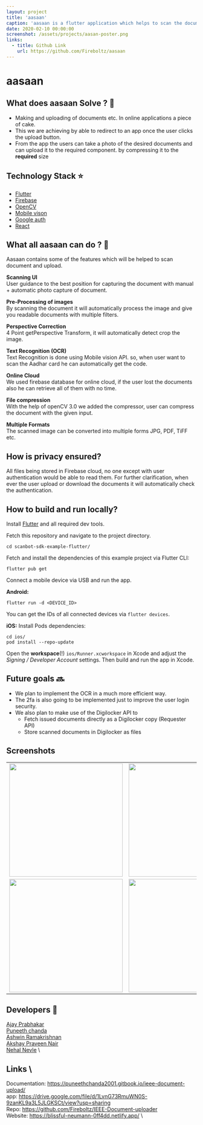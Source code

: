 ```yaml
---
layout: project
title: 'aasaan'
caption: 'aasaan is a flutter application which helps to scan the documents and upload to the own user database(firebase).'
date: 2020-02-10 00:00:00
screenshot: /assets/projects/aasan-poster.png
links:
  - title: Github Link
    url: https://github.com/Fireboltz/aasaan
---
```


# aasaan

## What does aasaan Solve ? :eyes:

* Making and uploading of documents etc. In online applications a piece of cake.
* This we are achieving by able to redirect to an app once the user clicks the upload button.
* From the app the users can take a photo of the desired documents and can upload it to the required component. by compressing it to the **required** size

## Technology Stack :star:

* [Flutter](https://flutter.dev/)
* [Firebase](https://firebase.google.com/)
* [OpenCV](https://opencv.org/)
* [Mobile vison](https://developers.google.com/vision)
* [Google auth](https://developers.google.com/identity/protocols/oauth2)
* [React](https://reactjs.org/)


## What all aasaan can do ? :thought_balloon:

Aasaan contains some of the features which will be helped to scan document and upload.

**Scanning UI** \
User guidance to the best position for capturing the document with manual + automatic photo capture of document.

**Pre-Processing of images** \
By scanning the document it will automatically process the image and give you readable documents with multiple filters.

**Perspective Correction** \
4 Point getPerspective Transform, it will automatically detect crop the image.

**Text Recognition (OCR)** \
Text Recognition is done using Mobile vision API. so, when user want to scan the Aadhar card he can automatically get the code.

**Online Cloud** \
We used firebase database for online cloud, if the user lost the documents also he can retrieve all of them with no time.

**File compression** \
With the help of openCV 3.0 we added the compressor, user can compress the document with the given input.

**Multiple Formats** \
The scanned image can be converted into multiple forms JPG, PDF, TiFF etc.

## How is privacy ensured?
All files being stored in Firebase cloud, no one except with user authentication would be able to read them.
For further clarification, when ever the user upload or download the documents it will automatically check the authentication.

## How to build and run locally?
Install [Flutter](https://flutter.dev) and all required dev tools.

Fetch this repository and navigate to the project directory.

```
cd scanbot-sdk-example-flutter/
```
Fetch and install the dependencies of this example project via Flutter CLI:

```
flutter pub get
```
Connect a mobile device via USB and run the app.

**Android:**
```
flutter run -d <DEVICE_ID>
```
You can get the IDs of all connected devices via `flutter devices`.

**iOS:**
Install Pods dependencies:
```
cd ios/
pod install --repo-update
```

Open the **workspace**(!) `ios/Runner.xcworkspace` in Xcode and adjust the *Signing / Developer Account* settings.
Then build and run the app in Xcode.

## Future goals :soon:
* We plan to implement the OCR in a much more efficient way.
* The 2fa is also going to be implemented just to improve the user login security.
* We also plan to make use of the Digilocker API to
	* Fetch issued documents directly as a Digilocker copy (Requester API)
	* Store scanned documents in Digilocker as files

## Screenshots

<table border="0">
  <tr>
     <td><img src="https://user-images.githubusercontent.com/48018942/97796401-87ad6980-1c37-11eb-999a-5bbbfbb80221.png" width="300"></td>
       <td><img src="https://user-images.githubusercontent.com/48018942/97796402-87ad6980-1c37-11eb-98d7-5540c22eac6e.png" width="300"></td>
    <td><img src="https://user-images.githubusercontent.com/48018942/97796399-854b0f80-1c37-11eb-8782-ee63188f9dff.png" width="300"></td>


  </tr>
  <tr>
    <td><img src="https://user-images.githubusercontent.com/48018942/97796400-8714d300-1c37-11eb-9033-330e57ad67e2.png" width="300"></td>
    <td><img src="https://user-images.githubusercontent.com/48018942/97796403-88460000-1c37-11eb-94d6-087c6bb3fbf2.png" width="300"></td>
    <td><img src="https://user-images.githubusercontent.com/48018942/97796404-88de9680-1c37-11eb-9859-ef2911c128fc.png" width="300"></td>
  </tr>
</table>

## Developers :information_desk_person:

[Ajay Prabhakar](https://github.com/chromicle) \
[Puneeth chanda](https://github.com/puneeth2001) \
[Ashwin Ramakrishnan](https://github.com/ashwinkey04) \
[Akshay Praveen Nair](https://github.com/iammarco11) \
[Nehal Nevle](https://github.com/Blackcipher101) \

## Links \
Documentation: https://puneethchanda2001.gitbook.io/ieee-document-upload/ \
app:   https://drive.google.com/file/d/1LvnG73RmuWN0S-9zanKL9a3L5JLGKSCt/view?usp=sharing \
Repo: https://github.com/Fireboltz/IEEE-Document-uploader \
Website: https://blissful-neumann-0ff4dd.netlify.app/ \